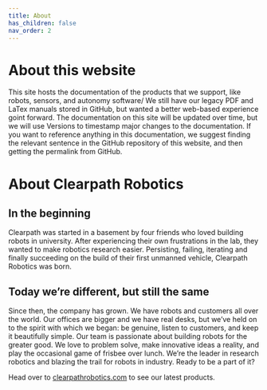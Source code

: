 ```yaml
---
title: About
has_children: false
nav_order: 2
---
```

# About this website
This site hosts the documentation of the products that we support, like robots, sensors, and autonomy software/
We still have our legacy PDF and LaTex manuals stored in GitHub, but wanted a better web-based experience goint forward.
The documentation on this site will be updated over time, but we will use Versions to timestamp major changes to the documentation.
If you want to reference anything in this documentation, we suggest finding the relevant sentence in the GitHub repository of this website, and then getting the permalink from GitHub.


# About Clearpath Robotics
## In the beginning
Clearpath was started in a basement by four friends who loved building robots in university. 
After experiencing their own frustrations in the lab, they wanted to make robotics research easier. 
Persisting, failing, iterating and finally succeeding on the build of their first unmanned vehicle, Clearpath Robotics was born.

## Today we’re different, but still the same
Since then, the company has grown. We have robots and customers all over the world. 
Our offices are bigger and we have real desks, but we’ve held on to the spirit with which we began: be genuine, listen to customers, and keep it beautifully simple. 
Our team is passionate about building robots for the greater good. We love to problem solve, make innovative ideas a reality, and play the occasional game of frisbee over lunch. 
We’re the leader in research robotics and blazing the trail for robots in industry. 
Ready to be a part of it?

Head over to [clearpathrobotics.com](https://www.clearpathrobotics.com) to see our latest products.
